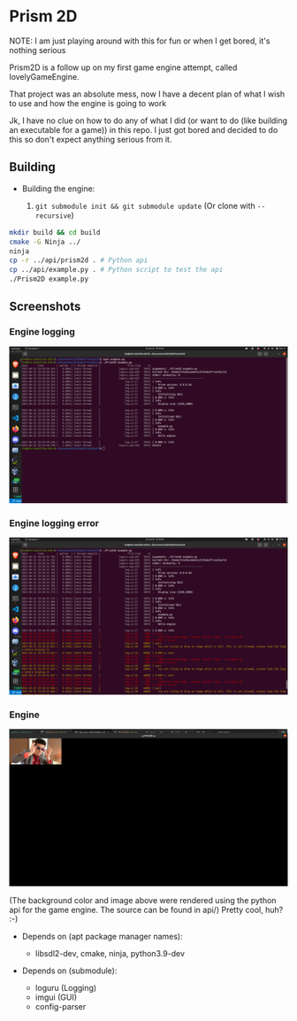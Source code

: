 # Prism 2D

NOTE: 
I am just playing around with this for fun or when I get bored, it's nothing serious

Prism2D is a follow up on my first game engine attempt, called lovelyGameEngine.

That project was an absolute mess, now I have a decent plan of what I wish to use and how the engine is going to work

Jk, I have no clue on how to do any of what I did (or want to do (like building an executable for a game)) in this repo. I just got bored and decided to do this so don't expect anything serious from it.

## Building
- Building the engine:
  
    1. `git submodule init && git submodule update` (Or clone with `--recursive`)

```bash
mkdir build && cd build
cmake -G Ninja ../
ninja
cp -r ../api/prism2d . # Python api
cp ../api/example.py . # Python script to test the api
./Prism2D example.py
```

## Screenshots
### Engine logging
<img src="screenshots/EngineLog.png"></img>
### Engine logging error
<img src="screenshots/EngineLogError.png"></img>
### Engine
<img src="screenshots/Engine.png"></img>

(The background color and image above were rendered using the python api for the game engine. The source can be found in api/) Pretty cool, huh? :-)

- Depends on (apt package manager names):
    - libsdl2-dev, cmake, ninja, python3.9-dev

- Depends on (submodule):
    - loguru (Logging)
    - imgui (GUI)
    - config-parser
